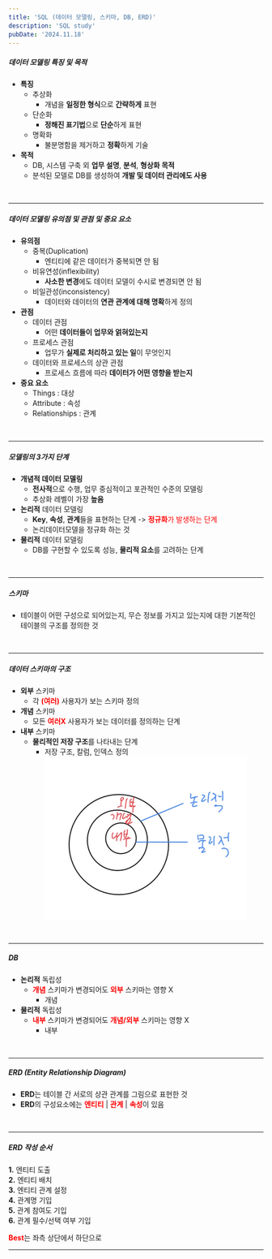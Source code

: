 ```yaml
---
title: 'SQL (데이터 모델링, 스키마, DB, ERD)'
description: 'SQL study'
pubDate: '2024.11.18'
---
```


##### 데이터 모델링 특징 및 목적

- **특징**
  - 추상화
    - 개념을 **일정한 형식**으로 **간략하게** 표현
  - 단순화
    - **정해진 표기법**으로 **단순**하게 표현
  - 명확화
    - 불분명함을 제거하고 **정확**하게 기술
- **목적**
  - DB, 시스템 구축 외 **업무 설명**, **분석**, **형상화 목적**
  - 분석된 모델로 DB를 생성하여 **개발 및 데이터 관리에도 사용**

<br>

---

##### 데이터 모델링 유의점 및 관점 및 중요 요소

- **유의점**
  - 중복(Duplication)
    - 엔티티에 같은 데이터가 중복되면 안 됨
  - 비유연성(inflexibility)
    - **사소한 변경**에도 데이터 모델이 수시로 변경되면 안 됨
  - 비일관성(inconsistency)
    - 데이터와 데이터의 **연관 관계에 대해 명확**하게 정의
- **관점**
  - 데이터 관점
    - 어떤 **데이터들이 업무와 얽혀있는지**
  - 프로세스 관점
    - 업무가 **실제로 처리하고 있는 일**이 무엇인지
  - 데이터와 프로세스의 상관 관점
    - 프로세스 흐름에 따라 **데이터가 어떤 영향을 받는지**
- **중요 요소**
  - Things : 대상
  - Attribute : 속성
  - Relationships : 관계

<br>

---

##### 모델링의 3가지 단계

- **개념적 데이터 모델링**
  - **전사적**으로 수행, 업무 중심적이고 포관적인 수준의 모델링
  - 추상화 레벨이 가장 **높음**
- **논리적** 데이터 모델링
  - **Key**, **속성**, **관계**들을 표현하는 단계 -> <span style="color:red;">**정규화**가 발생하는 단계</span>
  - 논리데이터모델을 정규화 하는 것
- **물리적** 데이터 모델링
  - DB를 구현할 수 있도록 성능, **물리적 요소**를 고려하는 단계

<br>

---

##### 스키마

- 테이블이 어떤 구성으로 되어있는지, 무슨 정보를 가지고 있는지에 대한 기본적인  
  테이블의 구조를 정의한 것

<br>

---

##### 데이터 스키마의 구조

- **외부** 스키마
  - 각 <span style="color:red;">**(여러)**</span> 사용자가 보는 스키마 정의
- **개념** 스키마
  - 모든 <span style="color:red; font-weight:bold;">여러X</span> 사용자가 보는 데이터를 정의하는 단계
- **내부** 스키마
  - **물리적인 저장 구조**를 나타내는 단계
    - 저장 구조, 칼럼, 인덱스 정의
      <div style="display: flex;">
      <img src="../../../public/images/sql_24_11_18.1.jpeg"style="max-width: 100%; height: auto; width: 400px">
      </div>

<br>

---

##### DB

- **논리적** 독립성
  - <span style="color:red; font-weight:bold;">개념</span> 스키마가 변경되어도 <span style="color:red; font-weight:bold;"> 외부</span> 스키마는 영향 X
    - 개념
- **물리적** 독립성
  - <span style="color:red; font-weight:bold;">내부</span> 스키마가 변경되어도 <span style="color:red; font-weight:bold;"> 개념/외부</span> 스키마는 영향 X
    - 내부

<br>

---

##### ERD (Entity Relationship Diagram)

- **ERD**는 테이블 간 서로의 상관 관계를 그림으로 표현한 것
- **ERD**의 구성요소에는 <span style="color:red; font-weight:bold;">엔티티</span> | <span style="color:red; font-weight:bold;">관계</span> | <span style="color:red; font-weight:bold;">속성</span>이 있음

<br>

---

##### ERD 작성 순서

**1.** 엔티티 도출  
**2.** 엔티티 배치  
**3.** 엔티티 관계 설정  
**4.** 관계명 기입  
**5.** 관계 참여도 기입  
**6.** 관계 필수/선택 여부 기입

<span style="color:red; font-weight:bold;">Best</span>는 좌측 상단에서 하단으로

---

<style>
  h1 {
      font-size: 2em;
      margin-bottom: 20px;
      color: #34495E;
      }
</style>

<script src="https://utteranc.es/client.js"
        repo="tjsgh1217/tjsgh1217.github.io"
        issue-term="pathname"
        theme="github-light"
        crossorigin="anonymous"
        async>
</script>
